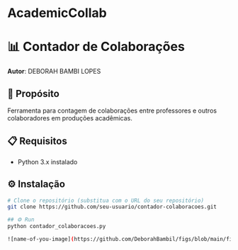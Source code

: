 # AcademicCollab

# 📊 Contador de Colaborações

**Autor**: DEBORAH BAMBI LOPES

## 🎯 Propósito
Ferramenta para contagem de colaborações entre professores e outros colaboradores em produções acadêmicas.

## 📋 Requisitos
- Python 3.x instalado

## ⚙️ Instalação
```bash
# Clone o repositório (substitua com o URL do seu repositório)
git clone https://github.com/seu-usuario/contador-colaboracoes.git

## ⚙️ Run
python contador_colaboracoes.py

![name-of-you-image](https://github.com/DeborahBambil/figs/blob/main/figAcademic.png?raw=true)

